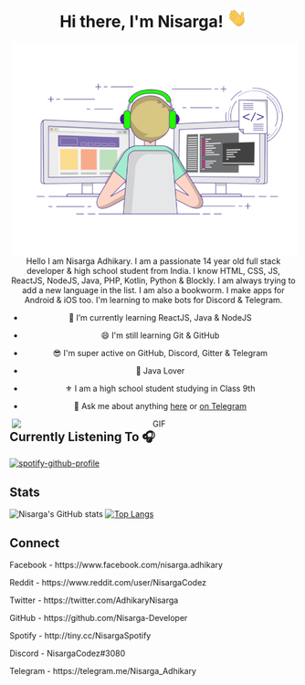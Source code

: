 <h1 align="center">Hi there, I'm Nisarga! <img src="https://github.com/SamirJanaOfficial/samirjanaofficial/blob/main/gifs/Hi.gif" width="35px"></h1>
<p align="center">
 
  <img align="right" alt="GIF" src="https://raw.githubusercontent.com/devSouvik/devSouvik/master/gif3.gif" width="500"/>
  <center>
Hello I am Nisarga Adhikary. I am a passionate 14 year old full stack developer & high school student from India. I know HTML, CSS, JS, ReactJS, NodeJS, Java, PHP, Kotlin, Python & Blockly. I am always trying to add a new language in the list. I am also a bookworm. I make apps for Android & iOS too. I'm learning to make bots for Discord & Telegram.
    
    
- 🌱 I’m currently learning ReactJS, Java & NodeJS 
- 😄 I'm still learning Git & GitHub
- 😎 I'm super active on GitHub, Discord, Gitter & Telegram
- 🥰 Java Lover
- ⚜️ I am a high school student studying in Class 9th
- 💬 Ask me about anything [here](https://github.com/nisarga-developer/nisarga-developer/issues) or [on Telegram](https://telegram.me/Nisarga_Adhikary)
 
    
    <p> </p>
    </center>
  <center>

   <img align="right" alt="GIF" src="https://data.whicdn.com/images/279524285/original.gif" width="500"/>
 
  </center>
 <p>
  
  
  </p>
    
## Currently Listening To 🎧
[![spotify-github-profile](https://spotify-github-profile.vercel.app/api/view?uid=2g78prniwnob6e44but33jbyq&cover_image=true&theme=default)](https://spotify-github-profile.vercel.app/api/view?uid=2g78prniwnob6e44but33jbyq&redirect=true)




  
 ## Stats
![Nisarga's GitHub stats](https://github-readme-stats.vercel.app/api?username=nisarga-developer&count_private=true&show_icons=true)
[![Top Langs](https://github-readme-stats.vercel.app/api/top-langs/?username=nisarga-developer&layout=compact)](https://github.com/nisarga-developer)

## Connect
<p> Facebook - https://www.facebook.com/nisarga.adhikary </p>
<p>
Reddit - https://www.reddit.com/user/NisargaCodez
</p>
<p> Twitter - https://twitter.com/AdhikaryNisarga </p>
<p> GitHub - https://github.com/Nisarga-Developer </p>
<P> Spotify - http://tiny.cc/NisargaSpotify </P>
<p> Discord - NisargaCodez#3080 </p>
<p> Telegram - https://telegram.me/Nisarga_Adhikary </p>
 
  </center>
